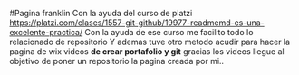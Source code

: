 #Pagina franklin
Con la ayuda del curso de platzi
https://platzi.com/clases/1557-git-github/19977-readmemd-es-una-excelente-practica/
Con la ayuda de ese curso me facilito todo lo relacionado de repositorio
Y ademas tuve otro metodo acudir para hacer la pagina  de wix
videos 
**de crear portafolio y git**
gracias los videos llegue al objetivo de poner un repositorio la pagina creada por mi..